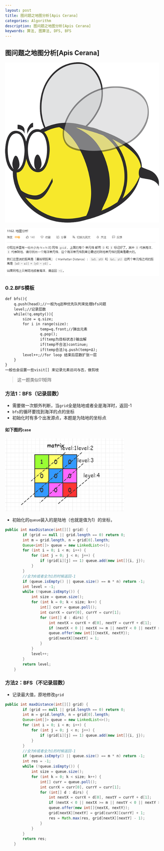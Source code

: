 ```yaml
---
layout: post
title: 图问题之地图分析[Apis Cerana] 
categories: Algorithm
description: 图问题之地图分析[Apis Cerana]
keywords: 算法, 图算法, DFS, BFS
---
```


## 图问题之地图分析[Apis Cerana]

![Apis Cerana](/images/posts/algorithm/dfs_bfs/map/bumblebee-151708_640.png)



![image-20200826100336963](/images/posts/algorithm/dfs_bfs/map/image-20200826100336963.png)

### 0.2.BFS模板

```
def bfs(){
    q.push(head);//一般为q这种优先队列来处理bfs问题
    level;//记录层数
    while(!q.empty()){
		size = q.size;
        for i in range(size):
                temp=q.front;//弹出元素
                q.pop(); 
                if(temp为目标状态)输出解 
                if(temp不合法)continue;
                if(temp合法)q.push(temp+Δ);
        level++;//for loop 结束后层数扩张一层
    }
}
一般也会设置一些visit[] 来记录元素访问与否，做剪枝
```





> 这一题类似01矩阵

### 方法1：BFS（记录层数）

- 需要做一次额外判断，当`grid`全是陆地或者全是海洋时，返回-1
- `bfs`的循环要找到海洋的点的坐标
- 初始化时有多个出发源点，本题是为陆地的坐标点

#### 如下图的`case`

![image-20200826093500697](/images/posts/algorithm/dfs_bfs/map/image-20200826093500697.png)

- 初始化的`queue`装入的是陆地（也就是值为1）的坐标，

```java
public int maxDistance(int[][] grid) {
        if (grid == null || grid.length == 0) return 0;
        int m = grid.length, n = grid[0].length;
        Queue<int[]> queue = new LinkedList<>();
        for (int i = 0; i < m; i++) {
            for (int j = 0; j < n; j++) {
                if (grid[i][j] == 1) queue.add(new int[]{i, j});
            }
        }
        //全为0或者全为1的时候返回-1
        if (queue.isEmpty() || queue.size() == m * n) return -1;
        int level = -1;
        while (!queue.isEmpty()) {
            int size = queue.size();
            for (int k = 0; k < size; k++) {
                int[] curr = queue.poll();
                int currX = curr[0], currY = curr[1];
                for (int[] d : dirs) {
                    int nextX = currX + d[0], nextY = currY + d[1];
                    if (nextX < 0 || nextX >= m || nextY < 0 || nextY >= n || grid[nextX][nextY] == 1) continue;
                    queue.offer(new int[]{nextX, nextY});
                    grid[nextX][nextY] = 1;
                }
            }
            level++;
        }
        return level;
    }
```

### 方法2：BFS（不记录层数）

- 记录最大值，原地修改`grid`

```java
public int maxDistance(int[][] grid) {
        if (grid == null || grid.length == 0) return 0;
        int m = grid.length, n = grid[0].length;
        Queue<int[]> queue = new LinkedList<>();
        for (int i = 0; i < m; i++) {
            for (int j = 0; j < n; j++) {
                if (grid[i][j] == 1) queue.add(new int[]{i, j});
            }
        }
        //全为0或者全为1的时候返回-1
        if (queue.isEmpty() || queue.size() == m * n) return -1;
        int res = -1;
        while (!queue.isEmpty()) {
            int size = queue.size();
            for (int k = 0; k < size; k++) {
                int[] curr = queue.poll();
                int currX = curr[0], currY = curr[1];
                for (int[] d : dirs) {
                    int nextX = currX + d[0], nextY = currY + d[1];
                    if (nextX < 0 || nextX >= m || nextY < 0 || nextY >= n || grid[nextX][nextY] != 0) continue;
                    queue.offer(new int[]{nextX, nextY});
                    grid[nextX][nextY] = grid[currX][currY] + 1;
                    res = Math.max(res, grid[nextX][nextY] - 1);
                }
            }
        }
        return res;
    }

```











































